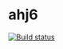 # ahj6
[![Build status](https://ci.appveyor.com/api/projects/status/2dlq4ul1di0xc2qt?svg=true)](https://ci.appveyor.com/project/yuliaelkina/ahj6)
